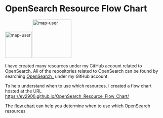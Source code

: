 # OpenSearch Resource Flow Chart

 <img width="85" alt="map-user" src="https://img.shields.io/badge/views-606-green"> <img width="125" alt="map-user" src="https://img.shields.io/badge/unique visits-242-green">

I have created many resources under my GitHub account related to OpenSearch. All of the repositories related to OpenSearch can be found by searching [OpenSearch_](https://github.com/ev2900?tab=repositories&q=OpenSearch_&type=&language=&sort=) under my GitHub account.

To help understand when to use which resources. I created a flow chart hosted at the URL https://ev2900.github.io/OpenSearch_Resource_Flow_Chart/

The [flow chart](https://ev2900.github.io/OpenSearch_Resource_Flow_Chart/) can help you determine when to use which OpenSearch resources
